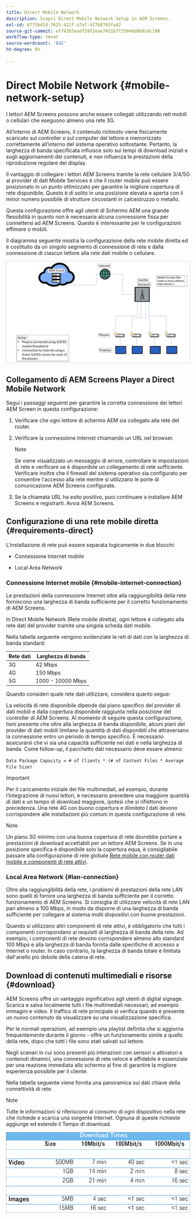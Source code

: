 ```yaml
---
title: Direct Mobile Network
description: Scopri Direct Mobile Network Setup in AEM Screens.
exl-id: 6775bd10-7625-422f-a7af-4f7b8793fa42
source-git-commit: ef74265eadf5972eae7451b7725946d8b014c198
workflow-type: tm+mt
source-wordcount: '842'
ht-degree: 0%

---
```


# Direct Mobile Network {#mobile-network-setup}

I lettori AEM Screens possono anche essere collegati utilizzando reti mobili o cellulari che eseguono almeno una rete 3G.

All’interno di AEM Screens, il contenuto richiesto viene fisicamente scaricato sul controller o sul computer del lettore e memorizzato correttamente all’interno del sistema operativo sottostante. Pertanto, la larghezza di banda specificata influisce solo sui tempi di download iniziali e sugli aggiornamenti dei contenuti, e non influenza le prestazioni della riproduzione regolare dei display.

Il vantaggio di collegare i lettori AEM Screens tramite la rete cellulare 3/4/5G al provider di dati Mobile Services è che il router mobile può essere posizionato in un punto ottimizzato per garantire la migliore copertura di rete disponibile. Questo è di solito in una posizione elevata e aperta con il minor numero possibile di strutture circostanti in calcestruzzo o metallo.

Questa configurazione offre agli utenti di Schermo AEM una grande flessibilità in quanto non è necessaria alcuna connessione fissa per connettersi ad AEM Screens. Questo è interessante per le configurazioni effimere o mobili.

Il diagramma seguente mostra la configurazione della rete mobile diretta ed è costituito da un singolo segmento di connessione di rete e dalla connessione di ciascun lettore alla rete dati mobile o cellulare.

![](/help/using/assets/direct-mobile-1.png)

## Collegamento di AEM Screens Player a Direct Mobile Network

Segui i passaggi seguenti per garantire la corretta connessione dei lettori AEM Screen in questa configurazione:

1. Verificare che ogni lettore di schermo AEM sia collegato alla rete del router.

1. Verificare la connessione Internet chiamando un URL nel browser.

   >[!NOTE]
   >Se viene visualizzato un messaggio di errore, controllare le impostazioni di rete e verificare se è disponibile un collegamento di rete sufficiente. Verificare inoltre che il firewall del sistema operativo sia configurato per consentire l&#39;accesso alla rete mentre si utilizzano le porte di comunicazione AEM Screens configurate.

1. Se la chiamata URL ha esito positivo, puoi continuare a installare AEM Screens e registrarti. Avvia AEM Screens.

## Configurazione di una rete mobile diretta {#requirements-direct}

L&#39;installazione di rete può essere separata logicamente in due blocchi:

* Connessione Internet mobile

* Local Area Network

### Connessione Internet mobile {#mobile-internet-connection}

Le prestazioni della connessione Internet oltre alla raggiungibilità della rete forniscono una larghezza di banda sufficiente per il corretto funzionamento di AEM Screens.

In Direct Mobile Network (Rete mobile diretta), ogni lettore è collegato alla rete dati del provider tramite una singola scheda dati mobile.

Nella tabella seguente vengono evidenziate le reti di dati con la larghezza di banda standard:

| Rete dati | Larghezza di banda |
|--- |--- |
| 3G | 42 Mbps |
| 4G | 150 Mbps |
| 5G | 1000 - 10000 Mbps |

Quando consideri quale rete dati utilizzare, considera quanto segue:

La velocità di rete disponibile dipende dal piano specifico del provider di dati mobili e dalla copertura disponibile raggiunta nella posizione del controller di AEM Screens.
Al momento di seguire questa configurazione, tieni presente che oltre alla larghezza di banda disponibile, alcuni piani del provider di dati mobili limitano la quantità di dati disponibili che attraversano la connessione entro un periodo di tempo specifico. È necessario assicurarsi che vi sia una capacità sufficiente nei dati e nella larghezza di banda.
Come follow-up, il pacchetto dati necessario deve essere almeno:

`Data Package Capacity = # of Clients * (# of Content Files * Average File Size)`


>[!IMPORTANT]
>Per il caricamento iniziale dei file multimediali, ad esempio, durante l’integrazione di nuovi lettori, è necessario prevedere una maggiore quantità di dati e un tempo di download maggiore, ipotesi che si riflettono in precedenza. Una rete 4G con *buono* copertura e *illimitato* I dati devono corrispondere alle installazioni più comuni in questa configurazione di rete.

>[!NOTE]
>Un piano 3G minimo con una buona copertura di rete dovrebbe portare a prestazioni di download accettabili per un lettore AEM Screens. Se in una posizione specifica è disponibile solo la copertura equa, è consigliabile passare alla configurazione di rete globale [Rete mobile con router dati mobile e componenti di rete attivi](/help/using/mobile-network-router.md).


### Local Area Network {#lan-connection}

Oltre alla raggiungibilità della rete, i problemi di prestazioni della rete LAN sono quelli di fornire una larghezza di banda sufficiente per il corretto funzionamento di AEM Screens. Si consiglia di utilizzare velocità di rete LAN pari almeno a 100 Mbps, in modo da disporre di una larghezza di banda sufficiente per collegare al sistema molti dispositivi con buone prestazioni.

Quando si utilizzano altri componenti di rete attivi, è obbligatorio che tutti i componenti corrispondano ai requisiti di larghezza di banda della rete. Ad esempio, i componenti di rete devono corrispondere almeno allo standard 100 Mbps e alla larghezza di banda fornita dalle specifiche di accesso a Internet o router. In caso contrario, la larghezza di banda totale è limitata dall&#39;anello più debole della catena di rete.

## Download di contenuti multimediali e risorse {#download}

AEM Screens offre un vantaggio significativo agli utenti di digital signage. Scarica e salva localmente tutti i file multimediali necessari, ad esempio immagini e video. Il traffico di rete principale si verifica quando è presente un nuovo contenuto da visualizzare su una visualizzazione specifica.

Per le normali operazioni, ad esempio una playlist definita che si aggiorna frequentemente durante il giorno - offre un funzionamento simile a quello della rete, dopo che tutti i file sono stati salvati sul lettore.

Negli scenari in cui sono presenti più interazioni con sensori o attivatori e contenuti dinamici, una connessione di rete veloce e affidabile è essenziale per una reazione immediata allo schermo al fine di garantire la migliore esperienza possibile per il cliente.

Nella tabella seguente viene fornita una panoramica sui dati chiave della connettività di rete.

>[!NOTE]
>
>Tutte le informazioni si riferiscono al consumo di ogni dispositivo nella rete che richiede e scarica una sorgente Internet. Ognuna di queste richieste aggiunge ed estende il Tempo di download.

![](/help/using/assets/download-times-mobile.png)
